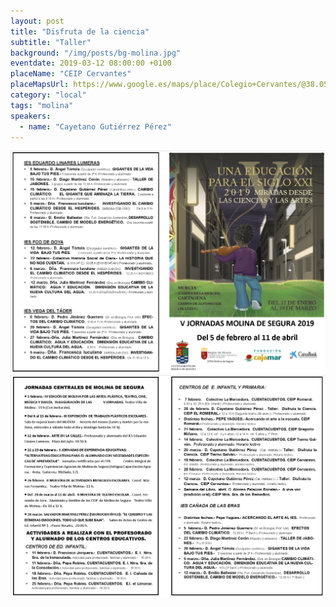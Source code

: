 ```yaml
---
layout: post
title: "Disfruta de la ciencia"
subtitle: "Taller"
background: "/img/posts/bg-molina.jpg"
eventdate: 2019-03-12 08:00:00 +0100
placeName: "CEIP Cervantes"
placeMapsUrl: https://www.google.es/maps/place/Colegio+Cervantes/@38.0518154,-1.2052938,17z/data=!4m5!3m4!1s0xd6380a8bea5ac6b:0x2b00a87ae97a1af8!8m2!3d38.0473668!4d-1.2078629
category: "local"
tags: "molina"
speakers:
  - name: "Cayetano Gutiérrez Pérez"
---
```


![cartel](/img/posts/1folletomolina.png)
![cartel](/img/posts/2folletomolina.png)
